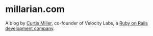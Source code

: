 # millarian.com

A blog by [Curtis Miller][], co-founder of Velocity Labs, a [Ruby on Rails development company][].

[Curtis Miller]: https://millarian.com/
[Ruby on Rails development company]: http://velocitylabs.io/
